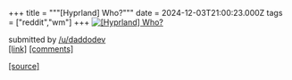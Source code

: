 +++
title = """[Hyprland] Who?"""
date = 2024-12-03T21:00:23.000Z
tags = ["reddit","wm"]
+++
[![[Hyprland] Who?](https://a.thumbs.redditmedia.com/h0BBs7oSx7NWRYohOrWgmTjLISedhDLgsOVK1_btnL4.jpg "[Hyprland] Who?")](https://www.reddit.com/r/unixporn/comments/1h5y12n/hyprland_who/)

submitted by [/u/daddodev](https://www.reddit.com/user/daddodev)  
[\[link\]](https://www.reddit.com/gallery/1h5y12n) [\[comments\]](https://www.reddit.com/r/unixporn/comments/1h5y12n/hyprland_who/)

[[source]](https://www.reddit.com/r/unixporn/comments/1h5y12n/hyprland_who/)
